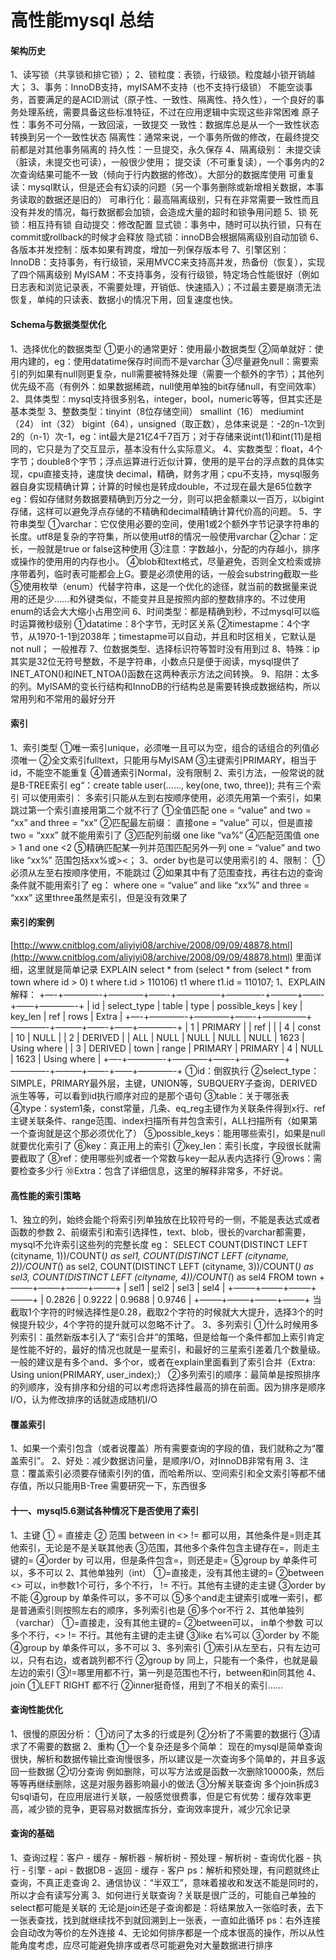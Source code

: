 高性能mysql 总结
===


#### 架构历史

1、读写锁（共享锁和排它锁）； 
2、锁粒度：表锁，行级锁。粒度越小锁开销越大； 
3、事务：InnoDB支持，myISAM不支持（也不支持行级锁） 
不能空谈事务，首要满足的是ACID测试（原子性、一致性、隔离性、持久性），一个良好的事务处理系统，需要具备这些标准特征，不过在应用逻辑中实现这些非常困难 
原子性：事务不可分隔，一致回滚，一致提交 
一致性：数据库总是从一个一致性状态转换到另一个一致性状态 
隔离性：通常来说，一个事务所做的修改，在最终提交前都是对其他事务隔离的 
持久性：一旦提交，永久保存 
4、隔离级别： 
未提交读（脏读，未提交也可读），一般很少使用； 
提交读（不可重复读），一个事务内的2次查询结果可能不一致（倾向于行内数据的修改）。大部分的数据库使用 
可重复读：mysql默认，但是还会有幻读的问题（另一个事务删除或新增相关数据，本事务读取的数据还是旧的） 
可串行化：最高隔离级别，只有在非常需要一致性而且没有并发的情况，每行数据都会加锁，会造成大量的超时和锁争用问题 
5、锁 
死锁：相互持有锁 
自动提交：修改配置 
显式锁：事务中，随时可以执行锁，只有在commit或rollback的时候才会释放 
隐式锁：innoDB会根据隔离级别自动加锁 
6、各版本并发控制：版本如果有跨度，增加一列保存版本号 
7、引擎区别： 
InnoDB：支持事务，有行级锁，采用MVCC来支持高并发，热备份（恢复），实现了四个隔离级别 
MyISAM：不支持事务，没有行级锁，特定场合性能很好（例如日志表和浏览记录表，不需要处理，开销低、快速插入）；不过最主要是崩溃无法恢复，单纯的只读表、数据小的情况下用，回复速度也快。


#### Schema与数据类型优化

1、选择优化的数据类型 
①更小的通常更好：使用最小数据类型 
②简单就好：使用内建的，eg：使用datatime保存时间而不是varchar 
③尽量避免null：需要索引的列如果有null则更复杂，null需要被特殊处理（需要一个额外的字节）；其他列优先级不高（有例外：如果数据稀疏，null使用单独的bit存储null，有空间效率） 
2、具体类型：mysql支持很多别名，integer，bool，numeric等等，但其实还是基本类型 
3、整数类型：tinyint（8位存储空间） smallint（16） mediumint（24） int（32） bigint（64），unsigned（取正数），总体来说是：-2的n-1次到2的（n-1）次-1，eg：int最大是21亿4千7百万；对于存储来说int(1)和int(11)是相同的，它只是为了交互显示，基本没有什么实际意义。 
4、实数类型：float，4个字节；double8个字节；浮点运算进行近似计算，使用的是平台的浮点数的具体实现，cpu直接支持，速度快 
decimal，精确，财务才用；cpu不支持，mysql服务器自身实现精确计算；计算的时候也是转成double，不过现在最大是65位数字 
eg：假如存储财务数据要精确到万分之一分，则可以把金额乘以一百万，以bigint存储，这样可以避免浮点存储的不精确和decimal精确计算代价高的问题。 
5、字符串类型 
①varchar：它仅使用必要的空间，使用1或2个额外字节记录字符串的长度。utf8是复杂的字符集，所以使用utf8的情况一般使用varchar 
②char：定长，一般就是true or false这种使用 
③注意：字数越小，分配的内存越小，排序或操作的使用用的内存也小。 
④blob和text格式，尽量避免，否则全文检索或排序带着列，临时表可能都会上G。要是必须使用的话，一般会substring截取一些 
⑤使用枚举（enum）代替字符串，这是一个优化的途径，就当前的数据量来说用的还是少……和外键类似，不能变并且是按照内部的整数排序的。不过使用enum的话会大大缩小占用空间 
6、时间类型：都是精确到秒，不过mysql可以临时运算微秒级别 
①datatime：8个字节，无时区关系 
②timestapme：4个字节，从1970-1-1到2038年；timestapme可以自动，并且和时区相关，它默认是not null； 一般推荐 
7、位数据类型、选择标识符等暂时没有用到过 
8、特殊：ip其实是32位无符号整数，不是字符串，小数点只是便于阅读，mysql提供了INET_ATON()和INET_NTOA()函数在这两种表示方法之间转换。 
9、陷阱：太多的列。MyISAM的变长行结构和InnoDB的行结构总是需要转换成数据结构，所以常用列和不常用的最好分开


#### 索引

1、索引类型 
①唯一索引unique，必须唯一且可以为空，组合的话组合的列值必须唯一 
②全文索引fulltext，只能用与MyISAM 
③主键索引PRIMARY，相当于id，不能空不能重复 
④普通索引Normal，没有限制 
2、索引方法，一般常说的就是B-TREE索引 
eg“：create table user(……, key(one, two, three)); 共有三个索引 
可以使用索引： 多索引只能从左到右按顺序使用，必须先用第一个索引，如果跳过第一个索引直接用第二个就不行了 
①全值匹配 one = “value” and two = “xx” and three = “xx” 
②匹配最左前缀： 直接one = “value” 可以，但是直接 two = “xxx” 就不能用索引了 
③匹配列前缀 one like “va%” 
④匹配范围值 one > 1 and one <2 
⑤精确匹配某一列并范围匹配另外一列 one = “value” and two like “xx%” 范围包括xx%或><； 
3、order by也是可以使用索引的 
4、限制： 
①必须从左至右按顺序使用，不能跳过 
②如果其中有了范围查找，再往右边的查询条件就不能用索引了 
eg： where one = “value” and like “xx%” and three = “xxx” 这里three虽然是索引，但是没有效果了

#### 索引的案例

[http://www.cnitblog.com/aliyiyi08/archive/2008/09/09/48878.html](http://www.cnitblog.com/aliyiyi08/archive/2008/09/09/48878.html) 里面详细，这里就是简单记录 
EXPLAIN select * from (select * from (select * from town where id > 0) t where t.id > 110106) t1 where t1.id = 110107; 
1、EXPLAIN解释： 
+—-+————-+————+——-+—————+————-+———+——-+——+————-+ 
| id | select_type | table | type | possible_keys | key | key_len | ref | rows | Extra | 
+—-+————-+————+——-+—————+————-+———+——-+——+————-+ 
| 1 | PRIMARY | | ref | | | 4 | const | 10 | NULL | 
| 2 | DERIVED | | ALL | NULL | NULL | NULL | NULL | 1623 | Using where | 
| 3 | DERIVED | town | range | PRIMARY | PRIMARY | 4 | NULL | 1623 | Using where | 
+—-+————-+————+——-+—————+————-+———+——-+——+————-+ 
①id：倒叙执行 
②select_type：SIMPLE，PRIMARY最外层，主键，UNION等，SUBQUERY子查询，DERIVED派生等等，可以看到id执行顺序对应的是那个语句 
③table：关于哪张表 
④type：system1条，const常量，几条、eq_reg主键作为关联条件得到x行、ref主键关联条件、range范围、index扫描所有并包含索引，ALL扫描所有（如果第一个查询就是这个那必须优化了） 
⑤possible_keys：能用哪些索引，如果是null就要优化索引了 
⑥key：真正用上的索引 
⑦key_len：索引长度，字段很长就需要截取了 
⑧ref：使用哪些列或者一个常数与key一起从表内选择行 
⑨rows：需要检查多少行 
⑩Extra：包含了详细信息，这里的解释非常多，不好说。



#### 高性能的索引策略

1、独立的列，始终会能个将索引列单独放在比较符号的一侧，不能是表达式或者函数的参数 
2、前缀索引和索引选择性，text、blob，很长的varchar都需要，mysql不允许索引这些列的完整长度 
eg： 
SELECT 
COUNT(DISTINCT LEFT (cityname, 1))/COUNT(*) as sel1, 
COUNT(DISTINCT LEFT (cityname, 2))/COUNT(*) as sel2, 
COUNT(DISTINCT LEFT (cityname, 3))/COUNT(*) as sel3, 
COUNT(DISTINCT LEFT (cityname, 4))/COUNT(*) as sel4 
FROM town 
+——–+——–+——–+——–+ 
| sel1 | sel2 | sel3 | sel4 | 
+——–+——–+——–+——–+ 
| 0.2826 | 0.9222 | 0.9688 | 0.9746 | 
+——–+——–+——–+——–+ 
当截取1个字符的时候选择性是0.28，截取2个字符的时候就大大提升，选择3个的时候提升较少，4个字符的提升就可以忽略不计了。 
3、多列索引 
①什么时候用多列索引：虽然新版本引入了“索引合并”的策略，但是给每一个条件都加上索引肯定是性能不好的，最好的情况也就是一星索引，和最好的三星索引差着几个数量级。 
一般的建议是有多个and、多个or，或者在explain里面看到了索引合并（Extra: Using union(PRIMARY, user_index);） 
②多列索引的顺序：最简单是按照排序的列顺序，没有排序和分组的可以考虑将选择性最高的排在前面。因为排序是顺序I/O，认为修改排序的话就造成随机I/O

#### 覆盖索引

1、如果一个索引包含（或者说覆盖）所有需要查询的字段的值，我们就称之为“覆盖索引”。 
2、好处：减少数据访问量，是顺序I/O，对InnoDB非常有用 
3、注意：覆盖索引必须要存储索引列的值，而哈希所以、空间索引和全文索引等都不储存值，所以只能用B-Tree 
需要研究一下，东西很多

#### 十一、mysql5.6测试各种情况下是否使用了索引

1、主键 
① = 直接走 
② 范围 between in <> != 都可以用，其他条件是=则走其他索引，无论是不是关联其他表 
③范围，其他多个条件包含主键存在=，则走主键的= 
④order by 可以用，但是条件包含=，则还是走= 
⑤group by 单条件可以，多不可以 
2、其他单独列（int） 
①=直接走，没有其他主键的= 
②between <> 可以，in参数1个可行，多个不行， != 不行。其他有主键的走主键 
③order by 不能 
④group by 单条件可以，多不可以 
⑤多个and走主键索引或唯一索引，都是普通索引则按照左右的顺序，多列索引也是 
⑥多个or不行 
2、其他单独列（varchar） 
①=直接走，没有其他主键的= 
②between可以， in单个参数 可以多个不行，<> != 不行。其他有主键的走主键 
③like 右%可以 
③order by 不能 
④group by 单条件可以，多不可以 
3、多列索引 
①索引从左至右，只有左边可以，只有右边，或者跳列都不行 
②group by 同上，只能有一个条件，也就是最左边的索引 
③!=哪里用都不行，第一列是范围也不行，between和in同其他 
4、join 
①LEFT RIGHT 都不行 
②inner挺奇怪，用到了不相关的索引……

#### 查询性能优化

1、很慢的原因分析： 
①访问了太多的行或是列 
②分析了不需要的数据行 
③请求了不需要的数据 
2、重构 
①一个复杂还是多个简单： 
现在的mysql是简单查询很快，解析和数据传输比查询慢很多，所以建议是一次查询多个简单的，并且多返回一些数据 
②切分查询 
例如删除，可以写方法或是函数一次删除10000条，然后等等再继续删除，这是对服务器影响最小的做法 
③分解关联查询 
多个join拆成3句sql语句，在应用层进行关联，一般感觉很费事，但是它有优势：缓存效率更高，减少锁的竞争，更容易对数据库拆分，查询效率提升，减少冗余记录

#### 查询的基础

1、查询过程：客户 - 缓存 - 解析器 - 解析树 - 预处理 - 解析树 - 查询优化器 - 执行 - 引擎 - api - 数据DB - 返回 - 缓存 - 客户 
ps：解析和预处理，有问题就终止查询，不真正走查询 
2、通信协议：“半双工”，意味着接收和发送不能是同时的，所以才会有读写分离 
3、如何进行关联查询？关联是很广泛的，可能自己单独的select都可能是关联的 
无论是join还是子查询都是：将结果放入一张临时表，去下一张表查找，找到就继续找不到就回溯到上一张表，一直如此循环 
ps：右外连接会自动改为等价的左外连接 
4、无论如何排序都是一个成本很高的操作，所以从性能角度考虑，应尽可能避免排序或者尽可能避免对大量数据进行排序



